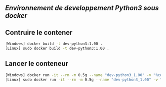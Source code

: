 ## _Environnement de developpement Python3 sous docker_

## Contruire le contener
```bash
[Windows] docker build -t dev-python3:1.00 .
[Linux] sudo docker build -t dev-python3:1.00 .
 ```

 ## Lancer le conteneur
```bash 
[Windows] docker run -it --rm -m 0.5g --name "dev-python3_1.00" -v "%cd%/source":/var/python3 dev-python3:1.00
[Linux] sudo docker run -it --rm -m 0.5g --name "dev-python3_1.00" -v "`pwd`/source":/var/python3 -v dev-python3:1.00
```